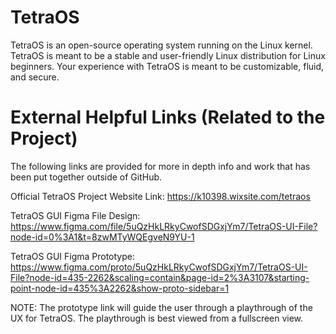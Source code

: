 # TetraOS

TetraOS is an open-source operating system running on the Linux kernel. TetraOS is meant to be a stable and user-friendly Linux distribution for Linux beginners. Your experience with TetraOS is meant to be customizable, fluid, and secure.

# External Helpful Links (Related to the Project)

The following links are provided for more in depth info and work that has been put together outside of GitHub.

Official TetraOS Project Website Link: https://k10398.wixsite.com/tetraos

TetraOS GUI Figma File Design: https://www.figma.com/file/5uQzHkLRkyCwofSDGxjYm7/TetraOS-UI-File?node-id=0%3A1&t=8zwMTyWQEgveN9YU-1

TetraOS GUI Figma Prototype: https://www.figma.com/proto/5uQzHkLRkyCwofSDGxjYm7/TetraOS-UI-File?node-id=435-2262&scaling=contain&page-id=2%3A3107&starting-point-node-id=435%3A2262&show-proto-sidebar=1

NOTE: The prototype link will guide the user through a playthrough of the UX for TetraOS. The playthrough is best viewed from a fullscreen view. 
